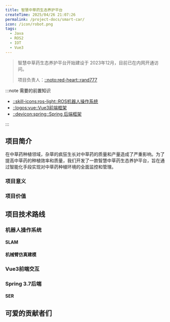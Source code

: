 ```yaml
---
title: 智慧中草药生态养护平台
createTime: 2025/04/26 21:07:26
permalink: /project-docs/smart-car/
icon: /icon/robot.png
tags:
  - Java
  - ROS2
  - IOT
  - Vue3
---
```


> 智慧中草药生态养护平台开始建设于 2023年12月，目前已在内网开通访问。
> 
> 项目负责人：[::noto:red-heart::rand777](/friends/persons/)

:::note 需要的前置知识

- [::skill-icons:ros-light::ROS机器人操作系统](https://docs.ros.org/en/foxy/index.html)
- [::logos:vue::Vue3前端框架](https://cn.vuejs.org/)
- [::devicon:spring::Spring 后端框架](https://spring.io/projects/spring-framework)

:::


## 项目简介<Badge type="tip" text="v2.0.4_release" />

在中草药种植领域，杂草的疯狂生长对中草药的质量和产量造成了严重影响。为了提高中草药的种植效率和质量，我们开发了一款智慧中草药生态养护平台，旨在通过智能化手段实现对中草药种植环境的全面监控和管理。

### 项目意义

### 项目价值


## 项目技术路线

### 机器人操作系统

#### SLAM

#### 机械臂仿真建模

### Vue3前端交互

### Spring 3.7后端

#### SER

## 可爱的贡献者们

